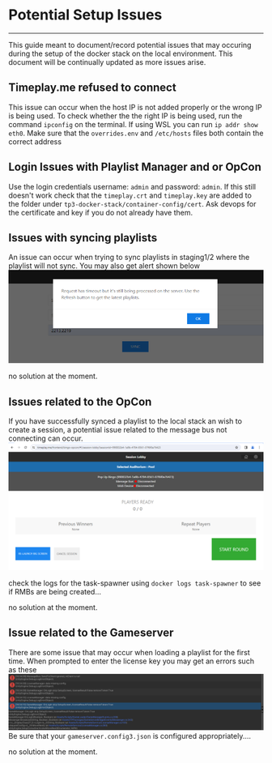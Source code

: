# Potential Setup Issues  

------------  
This guide meant to document/record potential issues that may occuring during the setup of the docker stack on the local environment. This document will be continually updated as more issues arise.  

## Timeplay.me refused to connect  

This issue can occur when the host IP is not added properly or the wrong IP is being used. To check whether the the right IP is being used, run the command `ipconfig` on the terminal. If using WSL you can run `ip addr show eth0`. Make sure that the `overrides.env` and `/etc/hosts` files both contain the correct address  

## Login Issues with Playlist Manager and or OpCon

Use the login credentials username: `admin` and password: `admin`. If this still doesn't work check that the `timeplay.crt` and `timeplay.key` are added to the folder under `tp3-docker-stack/container-config/cert`. Ask devops for the certificate and key if you do not already have them.  

## Issues with syncing playlists

An issue can occur when trying to sync playlists in staging1/2 where the playlist will not sync. You may also get alert shown below  
![playlist manager issue](./images/staging1-2-issue.png "playlist syncing issues")  

no solution at the moment.  

## Issues related to the OpCon

If you have successfully synced a playlist to the local stack an wish to create a session, a potential issue related to the message bus not connecting can occur.  
![OpCon issue](./images/message-bus-issue.png "OpCon issue")  

check the logs for the task-spawner using `docker logs task-spawner` to see if RMBs are being created...

no solution at the moment.

## Issue related to the Gameserver  

There are some issue that may occur when loading a playlist for the first time. When prompted to enter the license key you may get an errors such as these 
![Gameserver issue](./images/gameserver-errors.png "gameserver issues")  
Be sure that your `gameserver.config3.json` is configured appropriately....  

no solution at the moment. 

